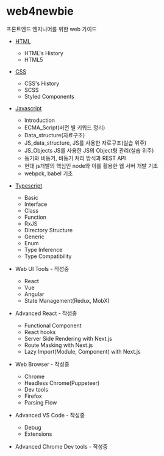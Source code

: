 # web4newbie
프론트엔드 엔지니어를 위한 web 가이드

- [HTML](https://github.com/rayleighko/html4newbie/)
  - HTML's History
  - HTML5

- [CSS](https://github.com/rayleighko/css4newbie/)
  - CSS's History
  - SCSS
  - Styled Components

- [Javascript](https://github.com/rayleighko/js4newbie/)
  - Introduction
  - ECMA_Script(버전 별 키워드 정리)
  - Data_structure(자료구조)
  - JS_data_structure, JS를 사용한 자료구조(실습 위주)
  - JS_Objects JS를 사용한 JS의 Object형 관리(실습 위주)
  - 동기와 비동기, 비동기 처리 방식과 REST API
  - 현대 js개발의 핵심인 node와 이를 활용한 웹 서버 개발 기초
  - webpck, babel 기초

- [Typescript](https://github.com/rayleighko/ts4newbie)
  - Basic
  - Interface
  - Class
  - Function
  - RxJS
  - Directory Structure
  - Generic
  - Enum
  - Type Inference
  - Type Compatibility

- Web UI Tools - 작성중
  - React
  - Vue
  - Angular
  - State Management(Redux, MobX)

- Advanced React - 작성중
  - Functional Component
  - React hooks
  - Server Side Rendering with Next.js
  - Route Masking with Next.js
  - Lazy Import(Module, Component) with Next.js

- Web Browser - 작성중
  - Chrome
  - Headless Chrome(Puppeteer)
  - Dev tools
  - Firefox
  - Parsing Flow

- Advanced VS Code - 작성중
  - Debug
  - Extensions

- Advanced Chrome Dev tools - 작성중
